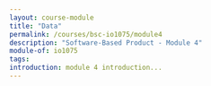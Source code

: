 ```yaml
---
layout: course-module
title: "Data"
permalink: /courses/bsc-io1075/module4
description: "Software-Based Product - Module 4"
module-of: io1075
tags:
introduction: module 4 introduction...
---
```


